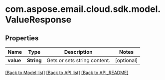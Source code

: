 
# com.aspose.email.cloud.sdk.model.ValueResponse

## Properties
Name | Type | Description | Notes
------------ | ------------- | ------------- | -------------
**value** | **String** | Gets or sets string content. |  [optional]


[[Back to Model list]](API_README.md#documentation-for-models) [[Back to API list]](API_README.md#documentation-for-api-endpoints) [[Back to API_README]](API_README.md)

